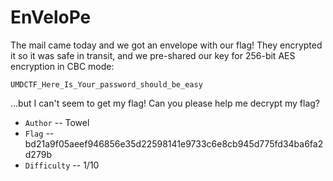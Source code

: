 # EnVeloPe 
The mail came today and we got an envelope with our flag! They encrypted it so it was
safe in transit, and we pre-shared our key for 256-bit AES encryption in CBC mode:

`UMDCTF_Here_Is_Your_password_should_be_easy`

...but I can't seem to get my flag! Can you please help me decrypt my flag?

* `Author` -- Towel
* `Flag` -- bd21a9f05aeef946856e35d22598141e9733c6e8cb945d775fd34ba6fa2d279b 
* `Difficulty` -- 1/10

